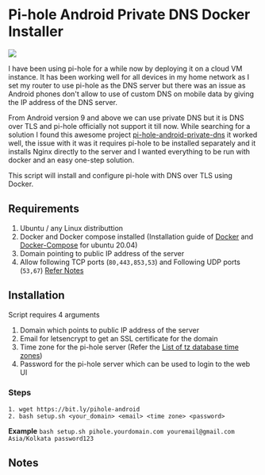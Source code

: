 # Pi-hole Android Private DNS Docker Installer 

<img src="https://raw.githubusercontent.com/sreejithag/pi-hole-android-private-dns-docker/main/assets/banner.png"> <br/>

I have been using pi-hole for a while now by deploying it on a cloud VM instance. It has been working well for all devices in my home network as I set my router to use pi-hole as the DNS server but there was an issue as Android phones don't allow to use of custom DNS on mobile data by giving the IP address of the DNS server.

From Android version 9 and above we can use private DNS but it is DNS over TLS and pi-hole officially not support it till now. While searching for a solution I found this awesome project [pi-hole-android-private-dns](https://github.com/varunsridharan/pi-hole-android-private-dns) it worked well, the issue with it was it requires pi-hole to be installed separately and it installs Nginx directly to the server and I wanted everything to be run with docker and an easy one-step solution.

This script will install and configure pi-hole with DNS over TLS using Docker. 

## Requirements 

1. Ubuntu / any Linux distributtion
2. Docker and Docker compose installed (Installation guide of [Docker](https://www.digitalocean.com/community/tutorials/how-to-install-and-use-docker-on-ubuntu-20-04) and [Docker-Compose](https://www.digitalocean.com/community/tutorials/how-to-install-and-use-docker-compose-on-ubuntu-20-04) for ubuntu 20.04)
3. Domain pointing to public IP address of the server
4. Allow following TCP ports (`80,443,853,53`) and Following UDP ports (`53,67`) [Refer Notes](README.md#notes)

## Installation

Script requires 4 arguments 

1. Domain which points to public IP address of the server 
2. Email for letsencrypt to get an SSL certificate for the domain
3. Time zone for the pi-hole server (Refer the [List of tz database time zones](https://en.wikipedia.org/wiki/List_of_tz_database_time_zones)) 
4. Password for the pi-hole server which can be used to login to the web UI

### Steps
```
1. wget https://bit.ly/pihole-android
2. bash setup.sh <your_domain> <email> <time zone> <password>
```
**Example** `bash setup.sh pihole.yourdomain.com youremail@gmail.com Asia/Kolkata password123`


## Notes
